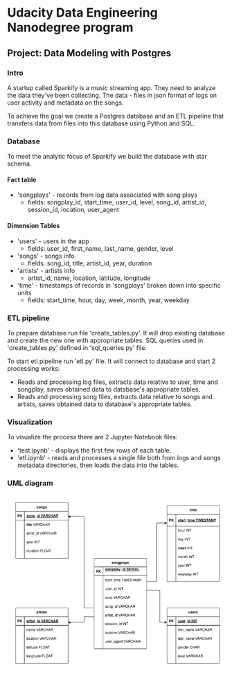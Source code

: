 # Udacity Data Engineering Nanodegree program
## Project: Data Modeling with Postgres

### Intro
A startup called Sparkify is a music streaming app. They need to analyze the data they've been collecting.
The data - files in json format of logs on user activity and metadata on the songs.

To achieve the goal we create a Postgres database and an ETL pipeline that transfers data from files into this database using Python and SQL.

### Database
To meet the analytic focus of Sparkify we build the database with star schema.
#### Fact table 
- 'songplays' - records from log data associated with song plays
    - fields: songplay_id, start_time, user_id, level, song_id, artist_id, session_id, location, user_agent

#### Dimension Tables
- 'users' - users in the app
    - fields: user_id, first_name, last_name, gender, level
- 'songs' - songs info
    - fields: song_id, title, artist_id, year, duration
- 'artists' - artists info
    - artist_id, name, location, latitude, longitude
- 'time' - timestamps of records in 'songplays' broken down into specific units
    - fields: start_time, hour, day, week, month, year, weekday

### ETL pipeline
To prepare database run file 'create_tables.py'. 
It will drop existing database and create the new one with appropriate tables.
SQL queries used in 'create_tables.py' defined in 'sql_queries.py' file.

To start etl pipeline run 'etl.py' file.
It will connect to database and start 2 processing works:
- Reads and processing log files, extracts data relative to user, time and songplay, saves obtained data to database's appropriate tables.
- Reads and processing song files, extracts data relative to songs and artists, saves obtained data to database's appropriate tables.

### Visualization
To visualize the process there are 2 Jupyter Notebook files:
- 'test.ipynb' - displays the first few rows of each table.
- 'etl.ipynb' - reads and processes a single file both from logs and songs metadata directories, then loads the data into the tables.

### UML diagram
![UML diagram](/images/uml.png)